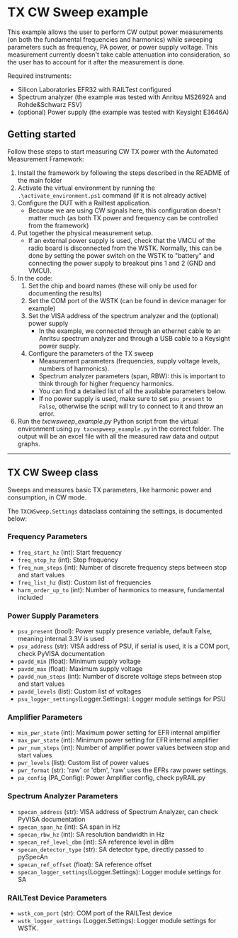 # TX CW Sweep example

This example allows the user to perform CW output power measurements (on both the fundamental frequencies and harmonics) while sweeping parameters such as frequency, PA power, or power supply voltage.  This measurement currently doesn't take cable attenuation into consideration, so the user has to account for it after the measurement is done.

Required instruments: 

- Silicon Laboratories EFR32 with RAILTest configured
- Spectrum analyzer (the example was tested with Anritsu MS2692A and Rohde&Schwarz FSV)
- (optional) Power supply (the example was tested with Keysight E3646A)

## Getting started

Follow these steps to start measuring CW TX power with the Automated Measurement Framework:

1. Install the framework by following the steps described in the README of the main folder
2. Activate the virtual environment by running the `.\activate_environment.ps1` command (if it is not already active)
3. Configure the DUT with a Railtest application. 
   - Because we are using CW signals here, this configuration doesn't matter much (as both TX power and frequency can be controlled from the framework)
4. Put together the physical measurement setup. 
   - If an external power supply is used, check that the VMCU of the radio board is disconnected from the WSTK. Normally, this can be done by setting the power switch on the WSTK to "battery" and connecting the power supply to breakout pins 1 and 2 (GND and VMCU). 
5. In the code: 
   1. Set the chip and board names (these will only be used for documenting the results)
   2. Set the COM port of the WSTK (can be found in device manager for example)
   3. Set the VISA address of the spectrum analyzer and the (optional) power supply
      - In the example, we connected through an ethernet cable to an Anritsu spectrum analyzer and through a USB cable to a Keysight power supply.
   4. Configure the parameters of the TX sweep
      - Measurement parameters (frequencies, supply voltage levels, numbers of harmonics).
      - Spectrum analyzer parameters (span, RBW): this is important to think through for higher frequency harmonics.
      - You can find a detailed list of all the available parameters below.
      - If no power supply is used, make sure to set `psu_present` to `False`, otherwise the script will try to connect to it and throw an error.
6. Run the *txcwsweep_example.py* Python script from the virtual environment using `py txcwspweep_example.py` in the correct folder. The output will be an excel file with all the measured raw data and output graphs.


---

## TX CW Sweep class

Sweeps and measures basic TX parameters, like harmonic power and consumption, in CW mode.



The `TXCWSweep.Settings` dataclass containing the settings, is documented below:

### Frequency Parameters

- `freq_start_hz` (int): Start frequency
- `freq_stop_hz` (int): Stop frequency
- `freq_num_steps` (int): Number of discrete frequency steps between stop and start values
- `freq_list_hz` (list): Custom list of frequencies
- `harm_order_up_to` (int): Number of harmonics to measure, fundamental included

### Power Supply Parameters

- `psu_present` (bool): Power supply presence variable, default False, meaning internal 3.3V is used
- `psu_address` (str): VISA address of PSU, if serial is used, it is a COM port, check PyVISA documentation
- `pavdd_min` (float): Minimum supply voltage
- `pavdd_max` (float): Maximum supply voltage
- `pavdd_num_steps` (int): Number of discrete voltage steps between stop and start values
- `pavdd_levels` (list): Custom list of voltages
- `psu_logger_settings`(Logger.Settings): Logger module settings for PSU

### Amplifier Parameters

- `min_pwr_state` (int): Maximum power setting for EFR internal amplifier
- `max_pwr_state` (int): Minimum power setting for EFR internal amplifier
- `pwr_num_steps` (int): Number of amplifier power values between stop and start values
- `pwr_levels` (list): Custom list of power values
- `pwr_format` (str): 'raw' or 'dbm', 'raw' uses the EFRs  raw power settings.
- `pa_config` (PA_Config): Power Amplifier config, check pyRAIL.py

### Spectrum Analyzer Parameters

- `specan_address` (str): VISA address of Spectrum Analyzer, can check PyVISA documentation
- `specan_span_hz` (int): SA span in Hz
- `specan_rbw_hz` (int): SA resolution bandwidth in Hz
- `specan_ref_level_dbm` (int): SA reference level in dBm
- `specan_detector_type` (str): SA detector type, directly passed to pySpecAn
- `specan_ref_offset` (float): SA reference offset
- `specan_logger_settings`(Logger.Settings): Logger module settings for SA

### RAILTest Device Parameters

- `wstk_com_port` (str): COM port of the RAILTest device
- `wstk_logger_settings` (Logger.Settings): Logger module settings for WSTK.
